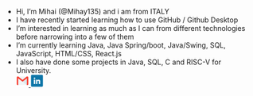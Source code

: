 -  Hi, I’m Mihai (@Mihay135) and i am from ITALY
-  I have recently started learning how to use GitHub / Github Desktop
-  I’m interested in learning as much as I can from different technologies before narrowing into a few of them
-  I’m currently learning Java, Java Spring/boot, Java/Swing, SQL, JavaScript, HTML/CSS, React.js
-  I also have done some projects in Java, SQL, C and RISC-V for University.
   <br/>
   <a href="mailto:mihai.sauca.135@gmail.com">
      <img height="25" src="ReadmeIcons/gmailIcon.png" />
   <a/>
   <a href = "https://www.linkedin.com/in/mihai-sauca-462b91356">
      <img height="25" src="ReadmeIcons/linkedInIcon.png" />
   </a>
  
<!---
Mihay135/Mihay135 is a ✨ special ✨ repository because its `README.md` (this file) appears on your GitHub profile.
You can click the Preview link to take a look at your changes.
--->
